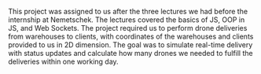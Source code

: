 This project was assigned to us after the three lectures we had before the internship at Nemetschek. The lectures covered the basics of JS, OOP in JS, and Web Sockets. The project required us to perform drone deliveries from warehouses to clients, with coordinates of the warehouses and clients provided to us in 2D dimension. The goal was to simulate real-time delivery with status updates and calculate how many drones we needed to fulfill the deliveries within one working day.
